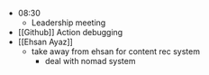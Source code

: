 - 08:30
    - Leadership meeting
- [[Github]] Action debugging
- [[Ehsan Ayaz]]
    - take away from ehsan for content rec system
        - deal with nomad system
